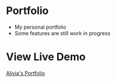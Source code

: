 <h1>Portfolio</h1>

* My personal portfolio<br>
* Some features are still work in progress
<h1>View Live Demo</h1><a href="https://alivia-23.github.io/Alivia-portfolio/">Alivia's Portfolio</a><br>



